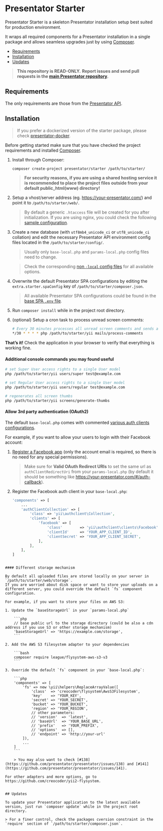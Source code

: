 Presentator Starter
======================================================================

Presentator Starter is a skeleton Presentator installation setup best suited for production environment.

It wraps all required components for a Presentator installation in a single package and allows seamless upgrades just by using [Composer](https://getcomposer.org/).

- [Requirements](#requirements)
- [Installation](#installation)
- [Updates](#updates)

> **This repository is READ-ONLY.**
> **Report issues and send pull requests in the [main Presentator repository](https://github.com/presentator/presentator/issues).**


## Requirements

The only requirements are those from the [Presentator API](https://github.com/presentator/presentator-api/blob/master/README.md#requirements).


## Installation

> If you prefer a dockerized version of the starter package, please check [presentator-docker](https://github.com/presentator/presentator-docker).

Before getting started make sure that you have checked the project requirements and installed [Composer](https://getcomposer.org/).

1. Install through Composer:

    ```bash
    composer create-project presentator/starter /path/to/starter/
    ```

    > **For security reasons, if you are using a shared hosting service it is recommended to place the project files outside from your default public_html(www) directory!**

2. Setup a vhost/server address (eg. https://your-presentator.com/) and point it to `/path/to/starter/web/`.

    > By default a generic `.htaccess` file will be created for you after initialization. If you are using nginx, you could check the following [sample configuration](https://github.com/presentator/presentator/issues/120#issuecomment-539844456).

3. Create a new database (with `utf8mb4_unicode_ci` or `utf8_unicode_ci` collation) and edit the necessary Presentator API environment config files located in the `/path/to/starter/config/`.

    > Usually only `base-local.php` and `params-local.php` config files need to change.

    > Check the corresponding [non `-local` config files](https://github.com/presentator/presentator-api/blob/master/config) for all available options.

4. Overwrite the default Presentator SPA configurations by editing the `extra.starter.spaConfig` key of `/path/to/starter/composer.json`.

    > All available Presentator SPA configurations could be found in the [base SPA `.env` file](https://github.com/presentator/presentator-spa/blob/master/.env).

5. Run `composer install` while in the project root directory.

6. (optional) Setup a cron task to process unread screen comments:

    ```bash
    # Every 30 minutes processes all unread screen comments and sends an email to the related users.
    */30 * * * * php /path/to/starter/yii mails/process-comments
    ```

**That’s it!** Check the application in your browser to verify that everything is working fine.

#### Additional console commands you may found useful

```bash
# set Super User access rights to a single User model
php /path/to/starter/yii users/super test@example.com

# set Regular User access rights to a single User model
php /path/to/starter/yii users/regular test@example.com

# regenerates all screen thumbs
php /path/to/starter/yii screens/generate-thumbs
```

#### Allow 3rd party authentication (OAuth2)

The default `base-local.php` comes with commented [various auth clients configurations](https://github.com/presentator/presentator/blob/master/packages/api/environments/prod/config/base-local.php#L40-L79).

For example, if you want to allow your users to login with their Facebook account:

1. [Register a Facebook app](https://developers.facebook.com/docs/apps#register) (only the account email is required, so there is no need for any special permissions).

    > Make sure for **Valid OAuth Redirect URIs** to set the same url as `authClientRedirectUri` from your `params-local.php` (by default it should be something like https://your-presentator.com/#/auth-callback).

2. Register the Facebook auth client in your `base-local.php`:

    ```php
    'components' => [
        ...
        'authClientCollection' => [
            'class' => 'yii\authclient\Collection',
            'clients' => [
                'facebook' => [
                    'class'        => 'yii\authclient\clients\Facebook',
                    'clientId'     => 'YOUR_APP_CLIENT_ID',
                    'clientSecret' => 'YOUR_APP_CLIENT_SECRET',
                ],
            ],
        ],
    ]
```

#### Different storage mechanism

By default all uploaded files are stored locally on your server in `/path/to/starter/web/storage`.
If you are worried about disk space or want to store your uploads on a different server, you could override the default `fs` component configuration.

For example, if you want to store your files on AWS S3:

1. Update the `baseStorageUrl` in your `params-local.php`

    ```php
    // base public url to the storage directory (could be also a cdn address if you use S3 or other storage mechanism)
    'baseStorageUrl' => 'https://example.com/storage',
    ```

2. Add the AWS S3 filesystem adapter to your dependencies

    ```bash
    composer require league/flysystem-aws-s3-v3
    ```

3. Override the default `fs` component in your `base-local.php`:

    ```php
    'components' => [
        'fs' => new \yii\helpers\ReplaceArrayValue([
            'class'  => 'creocoder\flysystem\AwsS3Filesystem',
            'key'    => 'YOUR_KEY',
            'secret' => 'YOUR_SECRET',
            'bucket' => 'YOUR_BUCKET',
            'region' => 'YOUR_REGION',
            // other parameters:
            // 'version'  => 'latest',
            // 'baseUrl'  => 'YOUR_BASE_URL',
            // 'prefix'   => 'YOUR_PREFIX',
            // 'options'  => [],
            // 'endpoint' => 'http://your-url'
        ]),
        ...
    ]
    ```

    > You may also want to check [#138](https://github.com/presentator/presentator/issues/138) and [#141](https://github.com/presentator/presentator/issues/141).

For other adapters and more options, go to https://github.com/creocoder/yii2-flysystem.


## Updates

To update your Presentator application to the latest available version, just run `composer update` while in the project root directory.

> For a finer control, check the packages cversion constraint in the `require` section of `/path/to/starter/composer.json`.
